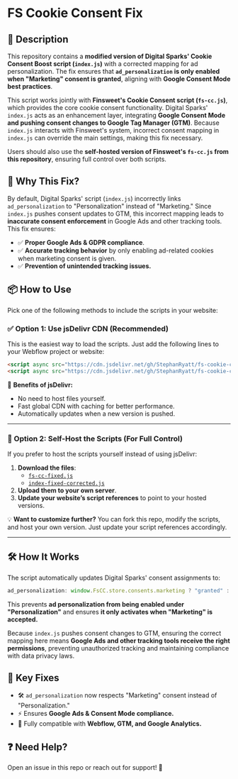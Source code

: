 # FS Cookie Consent Fix

## 📝 Description
This repository contains a **modified version of Digital Sparks' Cookie Consent Boost script (`index.js`)** with a corrected mapping for ad personalization. The fix ensures that **`ad_personalization` is only enabled when "Marketing" consent is granted**, aligning with **Google Consent Mode best practices**.

This script works jointly with **Finsweet's Cookie Consent script (`fs-cc.js`)**, which provides the core cookie consent functionality. Digital Sparks' `index.js` acts as an enhancement layer, integrating **Google Consent Mode and pushing consent changes to Google Tag Manager (GTM)**. Because `index.js` interacts with Finsweet's system, incorrect consent mapping in `index.js` can override the main settings, making this fix necessary.

Users should also use the **self-hosted version of Finsweet's `fs-cc.js` from this repository**, ensuring full control over both scripts.

## 🚀 Why This Fix?
By default, Digital Sparks' script (`index.js`) incorrectly links `ad_personalization` to "Personalization" instead of "Marketing." Since `index.js` pushes consent updates to GTM, this incorrect mapping leads to **inaccurate consent enforcement** in Google Ads and other tracking tools. This fix ensures:
- ✅ **Proper Google Ads & GDPR compliance**.
- ✅ **Accurate tracking behavior** by only enabling ad-related cookies when marketing consent is given.
- ✅ **Prevention of unintended tracking issues.**

## 📦 How to Use

Pick one of the following methods to include the scripts in your website:

### **✅ Option 1: Use jsDelivr CDN (Recommended)**
This is the easiest way to load the scripts. Just add the following lines to your Webflow project or website:
```html
<script async src="https://cdn.jsdelivr.net/gh/StephanRyatt/fs-cookie-consent-fix/fs-cc-fixed.js" fs-cc-mode="opt-in"></script>
<script async src="https://cdn.jsdelivr.net/gh/StephanRyatt/fs-cookie-consent-fix/index-fixed-corrected.js"></script>
```
🚀 **Benefits of jsDelivr:**
- No need to host files yourself.
- Fast global CDN with caching for better performance.
- Automatically updates when a new version is pushed.

---

### **🔄 Option 2: Self-Host the Scripts (For Full Control)**
If you prefer to host the scripts yourself instead of using jsDelivr:
1. **Download the files**:
   - [`fs-cc-fixed.js`](https://github.com/StephanRyatt/fs-cookie-consent-fix/fs-cc-fixed.js)
   - [`index-fixed-corrected.js`](https://github.com/StephanRyatt/fs-cookie-consent-fix/index-fixed-corrected.js)
2. **Upload them to your own server**.
3. **Update your website’s script references** to point to your hosted versions.

💡 **Want to customize further?** You can fork this repo, modify the scripts, and host your own version. Just update your script references accordingly.

---

## 🛠 How It Works
The script automatically updates Digital Sparks' consent assignments to:
```javascript
ad_personalization: window.FsCC.store.consents.marketing ? "granted" : "denied",
```
This prevents **ad personalization from being enabled under "Personalization"** and ensures **it only activates when "Marketing" is accepted.**

Because `index.js` pushes consent changes to GTM, ensuring the correct mapping here means **Google Ads and other tracking tools receive the right permissions**, preventing unauthorized tracking and maintaining compliance with data privacy laws.

## 📌 Key Fixes
- 🛠 `ad_personalization` now respects "Marketing" consent instead of "Personalization."
- ⚡ Ensures **Google Ads & Consent Mode compliance.**
- 🔄 Fully compatible with **Webflow, GTM, and Google Analytics.**

## ❓ Need Help?
Open an issue in this repo or reach out for support! 🚀
